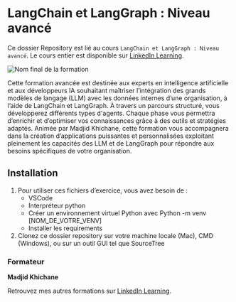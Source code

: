 # LangChain et LangGraph : Niveau avancé

Ce dossier Repository est lié au cours `LangChain et LangGraph : Niveau avancé`. Le cours entier est disponible sur [LinkedIn Learning][lil-course-url].

![Nom final de la formation][lil-thumbnail-url] 

Cette formation avancée est destinée aux experts en intelligence artificielle et aux développeurs IA souhaitant maîtriser l’intégration des grands modèles de langage (LLM) avec les données internes d’une organisation, à l’aide de LangChain et LangGraph. À travers un parcours structuré, vous développerez différents types d'agents. Chaque phase vous permettra d’enrichir et d’optimiser vos connaissances grâce à des outils et stratégies adaptés. Animée par Madjid Khichane, cette formation vous accompagnera dans la création d’applications puissantes et personnalisées exploitant pleinement les capacités des LLM et de LangGraph pour répondre aux besoins spécifiques de votre organisation.	


## Installation

1. Pour utiliser ces fichiers d’exercice, vous avez besoin de : 
   - VSCode
   - Interpréteur python
   - Créer un environnement virtuel Python avec Python -m venv [NOM_DE_VOTRE_VENV]
   - Installer les requirements  
2. Clonez ce dossier repository sur votre machine locale (Mac), CMD (Windows), ou sur un outil GUI tel que SourceTree 


### Formateur

**Madjid Khichane** 

Retrouvez mes autres formations sur [LinkedIn Learning][lil-URL-trainer].

[0]: # (Replace these placeholder URLs with actual course URLs)
[lil-course-url]: https://www.linkedin.com
[lil-thumbnail-url]: https://media.licdn.com/dms/image/v2/D4D0DAQGQe7f6_MVD2w/learning-public-crop_675_1200/B4DZaFrQpxH4AY-/0/1745999433109?e=2147483647&v=beta&t=mhq1MjvELCA_unxnbG4gwfNxTRiX5RYm9TETZ0KfmvU
[lil-URL-trainer]: https://www.linkedin.com/learning/instructors/madjid-khichane

[1]: # (End of FR-Instruction ###############################################################################################)
